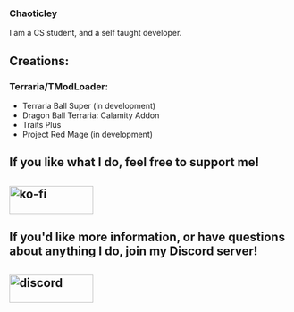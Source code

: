 ### Chaoticley

I am a CS student, and a self taught developer.

## Creations:

### Terraria/TModLoader:
- Terraria Ball Super (in development)
- Dragon Ball Terraria: Calamity Addon
- Traits Plus
- Project Red Mage (in development)

## If you like what I do, feel free to support me!

## [<img src="https://ko-fi.com/img/githubbutton_sm.svg?format=code" alt="ko-fi" width="150" height="50"/>](https://ko-fi.com/X8X2C6OO1)

## If you'd like more information, or have questions about anything I do, join my Discord server!

## [<img src="https://pbs.twimg.com/media/EjkzQwvWsAEUN3_?format=png&name=small" alt="discord" width="150" height="50"/>](https://discord.gg/terrariaballsuper)

